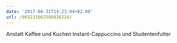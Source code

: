 ```yaml
---
date: '2017-08-31T14:23:04+02:00'
url: /903231662598836224/
---
```

Anstatt Kaffee und Kuchen Instant-Cappuccino und Studentenfutter
